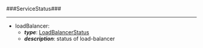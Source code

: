 ###ServiceStatus###

---
* loadBalancer: 
  * **_type_**: [LoadBalancerStatus](LoadBalancerStatus.md)
  * **_description_**: status of load-balancer
